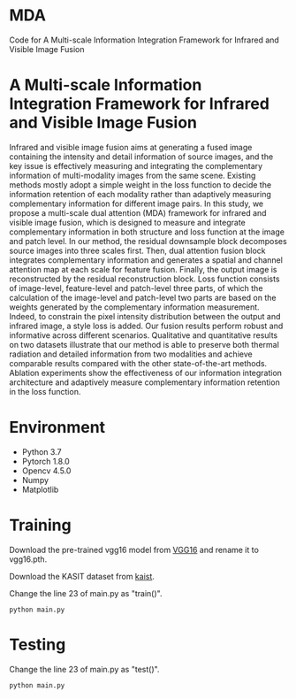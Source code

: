 # MDA
 Code for A Multi-scale Information Integration Framework for Infrared and Visible Image Fusion

# A Multi-scale Information Integration Framework for Infrared and Visible Image Fusion
Infrared and visible image fusion aims at generating a fused image containing the intensity and detail information of source images, and the key issue is effectively measuring and integrating the complementary information of multi-modality images from the same scene. Existing methods mostly adopt a simple weight in the loss function to decide the information retention of each modality rather than adaptively measuring complementary information for different image pairs. In this study, we propose a multi-scale dual attention (MDA) framework for infrared and visible image fusion, which is designed to measure and integrate complementary information in both structure and loss function at the image and patch level. In our method, the residual downsample block decomposes source images into three scales first. Then, dual attention fusion block integrates complementary information and generates a spatial and channel attention map at each scale for feature fusion. Finally, the output image is reconstructed by the residual reconstruction block. Loss function consists of image-level, feature-level and patch-level three parts, of which the calculation of the image-level and patch-level two parts are based on the weights generated by the complementary information measurement. Indeed, to constrain the pixel intensity distribution between the output and infrared image, a style loss is added. Our fusion results perform robust and informative across different scenarios. Qualitative and quantitative results on two datasets illustrate that our method is able to preserve both thermal radiation and detailed information from two modalities and achieve comparable results compared with the other state-of-the-art methods. Ablation experiments show the effectiveness of our information integration architecture and adaptively measure complementary information retention in the loss function.

# Environment
* Python 3.7
* Pytorch 1.8.0
* Opencv 4.5.0
* Numpy
* Matplotlib

# Training
Download the pre-trained vgg16 model from [VGG16](https://download.pytorch.org/models/vgg16-397923af.pth) and rename it to vgg16.pth. 

Download the KASIT dataset from [kaist](https://github.com/SoonminHwang/rgbt-ped-detection).

Change the line 23 of main.py as "train()".

`python main.py`

# Testing
Change the line 23 of main.py as "test()".

`python main.py`
